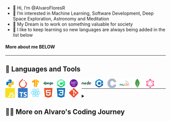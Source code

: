 - 👋 Hi, I’m @AlvaroFloresR
- 👀 I’m interested in Machine Learning, Software Development, Deep Space Exploration, Astronomy and Meditation
- 🌱 My Dream is to work on something valuable for society
- 💞️ I like to keep learning so new languages are always being added in the list below

#### More about me BELOW

<!---
AlvaroFloresR/AlvaroFloresR is a ✨ special ✨ repository because its `README.md` (this file) appears on your GitHub profile.
You can click the Preview link to take a look at your changes.
--->

---

## 🧰 Languages and Tools

<img align="left" alt="Python" width="30px" style="padding-right:10px;" src="./src/python.svg" />
<img align="left" alt="Pytorch" width="30px" style="padding-right:10px;" src="./src/pytorch.svg" />
<img align="left" alt="Tensorflow" width="30px" style="padding-right:10px;" src="./src/tensorflow.svg" />

<img align="left" alt="Django" width="30px" style="padding-right:10px;" src="./src/django.svg" />
<img align="left" alt="C#" width="30px" style="padding-right:10px;" src="./src/c-sharp.svg" />
<img align="left" alt="ASP .NET" width="30px" style="padding-right:10px;" src="./src/net.svg" />
<img align="left" alt="NodeJS" width="30px" style="padding-right:10px;" src="./src/nodejs.svg" />

<img align="left" alt="C++" width="30px" style="padding-right:10px;" src="./src/cpp.svg" />
<img align="left" alt="C" width="30px" style="padding-right:10px;" src="./src/c.svg" />

<img align="left" alt="MySQL" width="30px" style="padding-right:10px;" src="./src/mysql.svg"/>
<img align="left" alt="MongoDB" width="30px" style="padding-right:10px;" src="./src/mongodb.svg"/>
<img align="left" alt="Graphql" width="30px" style="padding-right:10px;" src="./src/graphql.svg"/>


<img align="left" alt="JavaScript" width="30px" style="padding-right:10px;" src="./src/javascript.svg" />
<img align="left" alt="TypeScript" width="30px" style="padding-right:10px;" src="./src/typescript.svg" />
<img align="left" alt="React" width="30px" style="padding-right:10px;" src="./src/react.svg" />
<img align="left" alt="HTML" width="30px" style="padding-right:10px;" src="./src/html.svg" />
<img align="left" alt="CSS" width="30px" style="padding-right:10px;" src="./src/css.svg" />


<img align="left" alt="Git" width="30px" style="padding-right:10px;" src="./src/git.svg" />

<br />

---
<details>
 <summary><h2>👨‍💻 More on Alvaro's Coding Journey</h2></summary>
I started coding during my bacherlor´s degree with C ad C++ mostly for Robotics and Kinect. Following that I worked on SAP with SQL databases. <br />
For my Master's Degree I focused on Image Processing with traditional Machinel Learning and Deep Learning applications with Pythonn. The search for new frameworks lead me to JavaScript as it allows flexibility and implementation on different servers (along with the typed implementation TypeScript).
I would like to focus on real data applications and flexible technologies to deploy AI algorithms and so I have dwelved into Node.js to achieve this.


